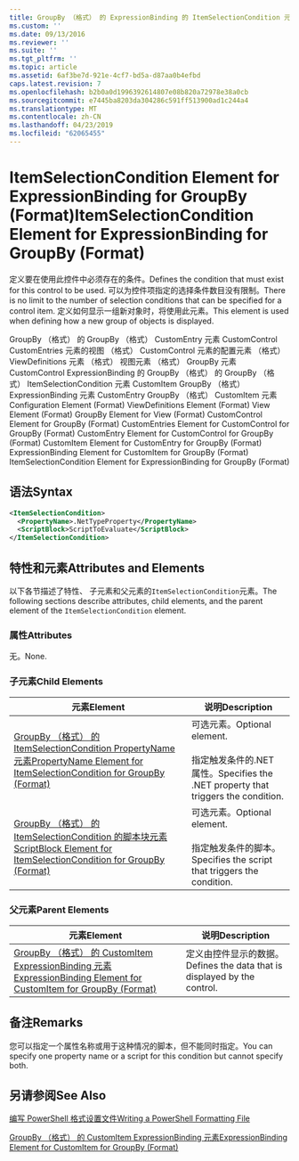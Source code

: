 ```yaml
---
title: GroupBy （格式） 的 ExpressionBinding 的 ItemSelectionCondition 元素 |Microsoft Docs
ms.custom: ''
ms.date: 09/13/2016
ms.reviewer: ''
ms.suite: ''
ms.tgt_pltfrm: ''
ms.topic: article
ms.assetid: 6af3be7d-921e-4cf7-bd5a-d87aa0b4efbd
caps.latest.revision: 7
ms.openlocfilehash: b2b0a0d1996392614807e08b820a72978e38a0cb
ms.sourcegitcommit: e7445ba8203da304286c591ff513900ad1c244a4
ms.translationtype: MT
ms.contentlocale: zh-CN
ms.lasthandoff: 04/23/2019
ms.locfileid: "62065455"
---
```

# <a name="itemselectioncondition-element-for-expressionbinding-for-groupby-format"></a><span data-ttu-id="4cfbf-102">ItemSelectionCondition Element for ExpressionBinding for GroupBy (Format)</span><span class="sxs-lookup"><span data-stu-id="4cfbf-102">ItemSelectionCondition Element for ExpressionBinding for GroupBy (Format)</span></span>

<span data-ttu-id="4cfbf-103">定义要在使用此控件中必须存在的条件。</span><span class="sxs-lookup"><span data-stu-id="4cfbf-103">Defines the condition that must exist for this control to be used.</span></span> <span data-ttu-id="4cfbf-104">可以为控件项指定的选择条件数目没有限制。</span><span class="sxs-lookup"><span data-stu-id="4cfbf-104">There is no limit to the number of selection conditions that can be specified for a control item.</span></span> <span data-ttu-id="4cfbf-105">定义如何显示一组新对象时，将使用此元素。</span><span class="sxs-lookup"><span data-stu-id="4cfbf-105">This element is used when defining how a new group of objects is displayed.</span></span>

<span data-ttu-id="4cfbf-106">GroupBy （格式） 的 GroupBy （格式） CustomEntry 元素 CustomControl CustomEntries 元素的视图 （格式） CustomControl 元素的配置元素 （格式） ViewDefinitions 元素 （格式） 视图元素 （格式） GroupBy 元素CustomControl ExpressionBinding 的 GroupBy （格式） 的 GroupBy （格式） ItemSelectionCondition 元素 CustomItem GroupBy （格式） ExpressionBinding 元素 CustomEntry GroupBy （格式） CustomItem 元素</span><span class="sxs-lookup"><span data-stu-id="4cfbf-106">Configuration Element (Format) ViewDefinitions Element (Format) View Element (Format) GroupBy Element for View (Format) CustomControl Element for GroupBy (Format) CustomEntries Element for CustomControl for GroupBy (Format) CustomEntry Element for CustomControl for GroupBy (Format) CustomItem Element for CustomEntry for GroupBy (Format) ExpressionBinding Element for CustomItem for GroupBy (Format) ItemSelectionCondition Element for ExpressionBinding for GroupBy (Format)</span></span>

## <a name="syntax"></a><span data-ttu-id="4cfbf-107">语法</span><span class="sxs-lookup"><span data-stu-id="4cfbf-107">Syntax</span></span>

```xml
<ItemSelectionCondition>
  <PropertyName>.NetTypeProperty</PropertyName>
  <ScriptBlock>ScriptToEvaluate</ScriptBlock>
</ItemSelectionCondition>
```

## <a name="attributes-and-elements"></a><span data-ttu-id="4cfbf-108">特性和元素</span><span class="sxs-lookup"><span data-stu-id="4cfbf-108">Attributes and Elements</span></span>

<span data-ttu-id="4cfbf-109">以下各节描述了特性、 子元素和父元素的`ItemSelectionCondition`元素。</span><span class="sxs-lookup"><span data-stu-id="4cfbf-109">The following sections describe attributes, child elements, and the parent element of the `ItemSelectionCondition` element.</span></span>

### <a name="attributes"></a><span data-ttu-id="4cfbf-110">属性</span><span class="sxs-lookup"><span data-stu-id="4cfbf-110">Attributes</span></span>

<span data-ttu-id="4cfbf-111">无。</span><span class="sxs-lookup"><span data-stu-id="4cfbf-111">None.</span></span>

### <a name="child-elements"></a><span data-ttu-id="4cfbf-112">子元素</span><span class="sxs-lookup"><span data-stu-id="4cfbf-112">Child Elements</span></span>

|<span data-ttu-id="4cfbf-113">元素</span><span class="sxs-lookup"><span data-stu-id="4cfbf-113">Element</span></span>|<span data-ttu-id="4cfbf-114">说明</span><span class="sxs-lookup"><span data-stu-id="4cfbf-114">Description</span></span>|
|-------------|-----------------|
|[<span data-ttu-id="4cfbf-115">GroupBy （格式） 的 ItemSelectionCondition PropertyName 元素</span><span class="sxs-lookup"><span data-stu-id="4cfbf-115">PropertyName Element for ItemSelectionCondition for GroupBy (Format)</span></span>](./propertyname-element-for-itemselectioncondition-for-groupby-format.md)|<span data-ttu-id="4cfbf-116">可选元素。</span><span class="sxs-lookup"><span data-stu-id="4cfbf-116">Optional element.</span></span><br /><br /> <span data-ttu-id="4cfbf-117">指定触发条件的.NET 属性。</span><span class="sxs-lookup"><span data-stu-id="4cfbf-117">Specifies the .NET property that triggers the condition.</span></span>|
|[<span data-ttu-id="4cfbf-118">GroupBy （格式） 的 ItemSelectionCondition 的脚本块元素</span><span class="sxs-lookup"><span data-stu-id="4cfbf-118">ScriptBlock Element for ItemSelectionCondition for GroupBy (Format)</span></span>](./scriptblock-element-for-itemselectioncondition-for-groupby-format.md)|<span data-ttu-id="4cfbf-119">可选元素。</span><span class="sxs-lookup"><span data-stu-id="4cfbf-119">Optional element.</span></span><br /><br /> <span data-ttu-id="4cfbf-120">指定触发条件的脚本。</span><span class="sxs-lookup"><span data-stu-id="4cfbf-120">Specifies the script that triggers the condition.</span></span>|

### <a name="parent-elements"></a><span data-ttu-id="4cfbf-121">父元素</span><span class="sxs-lookup"><span data-stu-id="4cfbf-121">Parent Elements</span></span>

|<span data-ttu-id="4cfbf-122">元素</span><span class="sxs-lookup"><span data-stu-id="4cfbf-122">Element</span></span>|<span data-ttu-id="4cfbf-123">说明</span><span class="sxs-lookup"><span data-stu-id="4cfbf-123">Description</span></span>|
|-------------|-----------------|
|[<span data-ttu-id="4cfbf-124">GroupBy （格式） 的 CustomItem ExpressionBinding 元素</span><span class="sxs-lookup"><span data-stu-id="4cfbf-124">ExpressionBinding Element for CustomItem for GroupBy (Format)</span></span>](./expressionbinding-element-for-customitem-for-groupby-format.md)|<span data-ttu-id="4cfbf-125">定义由控件显示的数据。</span><span class="sxs-lookup"><span data-stu-id="4cfbf-125">Defines the data that is displayed by the control.</span></span>|

## <a name="remarks"></a><span data-ttu-id="4cfbf-126">备注</span><span class="sxs-lookup"><span data-stu-id="4cfbf-126">Remarks</span></span>

<span data-ttu-id="4cfbf-127">您可以指定一个属性名称或用于这种情况的脚本，但不能同时指定。</span><span class="sxs-lookup"><span data-stu-id="4cfbf-127">You can specify one property name or a script for this condition but cannot specify both.</span></span>

## <a name="see-also"></a><span data-ttu-id="4cfbf-128">另请参阅</span><span class="sxs-lookup"><span data-stu-id="4cfbf-128">See Also</span></span>

[<span data-ttu-id="4cfbf-129">编写 PowerShell 格式设置文件</span><span class="sxs-lookup"><span data-stu-id="4cfbf-129">Writing a PowerShell Formatting File</span></span>](./writing-a-powershell-formatting-file.md)

[<span data-ttu-id="4cfbf-130">GroupBy （格式） 的 CustomItem ExpressionBinding 元素</span><span class="sxs-lookup"><span data-stu-id="4cfbf-130">ExpressionBinding Element for CustomItem for GroupBy (Format)</span></span>](./expressionbinding-element-for-customitem-for-groupby-format.md)
